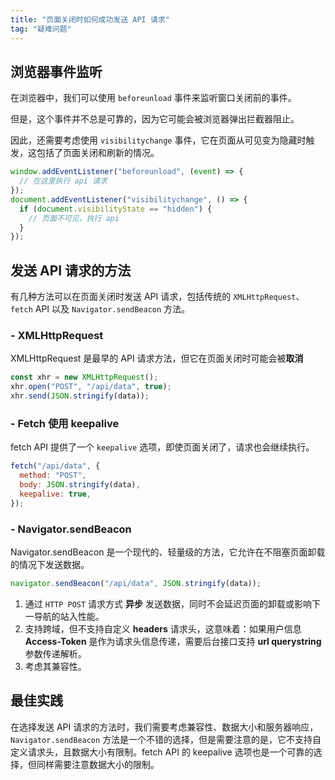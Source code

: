 ```yaml
---
title: "页面关闭时如何成功发送 API 请求"
tag: "疑难问题"
---
```


## 浏览器事件监听

在浏览器中，我们可以使用 `beforeunload` 事件来监听窗口关闭前的事件。

但是，这个事件并不总是可靠的，因为它可能会被浏览器弹出拦截器阻止。

因此，还需要考虑使用 `visibilitychange` 事件，它在页面从可见变为隐藏时触发，这包括了页面关闭和刷新的情况。

```js
window.addEventListener("beforeunload", (event) => {
  // 在这里执行 api 请求
});
document.addEventListener("visibilitychange", () => {
  if (document.visibilityState == "hidden") {
    // 页面不可见，执行 api
  }
});
```

## 发送 API 请求的方法

有几种方法可以在页面关闭时发送 API 请求，包括传统的 `XMLHttpRequest`、`fetch` API 以及 `Navigator.sendBeacon` 方法。

### \- XMLHttpRequest

XMLHttpRequest 是最早的 API 请求方法，但它在页面关闭时可能会被**取消**

```js
const xhr = new XMLHttpRequest();
xhr.open("POST", "/api/data", true);
xhr.send(JSON.stringify(data));
```

### \- Fetch 使用 keepalive

fetch API 提供了一个 `keepalive` 选项，即使页面关闭了，请求也会继续执行。

```js
fetch("/api/data", {
  method: "POST",
  body: JSON.stringify(data),
  keepalive: true,
});
```

### \- Navigator.sendBeacon

Navigator.sendBeacon 是一个现代的、轻量级的方法，它允许在不阻塞页面卸载的情况下发送数据。

```js
navigator.sendBeacon("/api/data", JSON.stringify(data));
```

1. 通过 `HTTP POST` 请求方式 **异步** 发送数据，同时不会延迟页面的卸载或影响下一导航的站入性能。
2. 支持跨域，但不支持自定义 **headers** 请求头，这意味着：如果用户信息 **Access-Token** 是作为请求头信息传递，需要后台接口支持 **url querystring** 参数传递解析。
3. 考虑其兼容性。

## 最佳实践

在选择发送 API 请求的方法时，我们需要考虑兼容性、数据大小和服务器响应，`Navigator.sendBeacon` 方法是一个不错的选择，但是需要注意的是，它不支持自定义请求头，且数据大小有限制。fetch API 的 keepalive 选项也是一个可靠的选择，但同样需要注意数据大小的限制。
